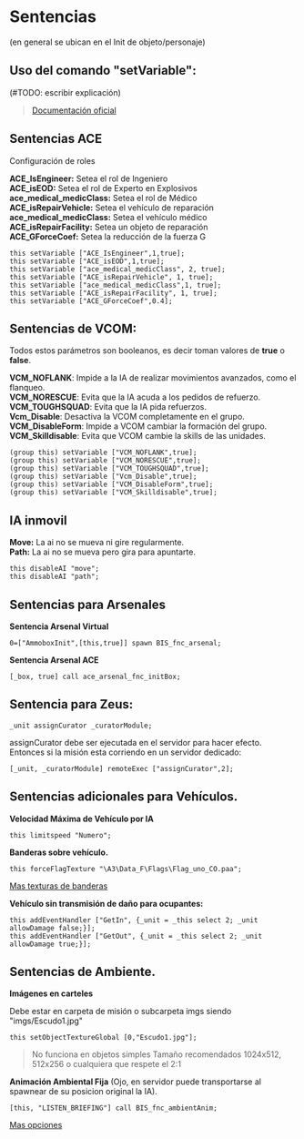 


# Sentencias
(en general se ubican en el Init de objeto/personaje)

## Uso del comando "setVariable":
(#TODO: escribir explicación)
> [Documentación oficial](https://community.bistudio.com/wiki/setVariable)

## Sentencias ACE
Configuración de roles

**ACE_IsEngineer:** Setea el rol de Ingeniero        
**ACE_isEOD:** Setea el rol de Experto en Explosivos    
**ace_medical_medicClass:** Setea el rol de  Médico    
**ACE_isRepairVehicle:** Setea el vehículo de reparación 	
**ace_medical_medicClass:** Setea el vehículo médico	
**ACE_isRepairFacility:** Setea un objeto de reparación 	
**ACE_GForceCoef:** Setea la reducción de la fuerza G	


	this setVariable ["ACE_IsEngineer",1,true];
	this setVariable ["ACE_isEOD",1,true];
	this setVariable ["ace_medical_medicClass", 2, true];
	this setVariable ["ACE_isRepairVehicle", 1, true];
	this setVariable ["ace_medical_medicClass",1, true];
	this setVariable ["ACE_isRepairFacility", 1, true];
	this setVariable ["ACE_GForceCoef",0.4]; 

## Sentencias de VCOM:
Todos estos parámetros son booleanos, es decir toman valores de **true** o **false**.
	
**VCM_NOFLANK**: Impide a la IA de realizar movimientos avanzados, como el flanqueo.      	
**VCM_NORESCUE**: Evita que la IA acuda a los pedidos de refuerzo.     	
**VCM_TOUGHSQUAD**: Evita que la IA pida refuerzos.    	
**Vcm_Disable**: Desactiva la VCOM completamente en el grupo.    	
**VCM_DisableForm**: Impide a VCOM cambiar la formación del grupo.    	
**VCM_Skilldisable**: Evita que VCOM cambie la skills de las unidades.      	
	
	(group this) setVariable ["VCM_NOFLANK",true];
	(group this) setVariable ["VCM_NORESCUE",true];
	(group this) setVariable ["VCM_TOUGHSQUAD",true];
	(group this) setVariable ["Vcm_Disable",true];
	(group this) setVariable ["VCM_DisableForm",true];
	(group this) setVariable ["VCM_Skilldisable",true];

## IA inmovil

**Move:** La ai no se mueva ni gire regularmente.     	
**Path:** La ai no se mueva pero gira para apuntarte.       	

	this disableAI "move";
	this disableAI "path";

## Sentencias para Arsenales

 **Sentencia Arsenal Virtual**

	0=["AmmoboxInit",[this,true]] spawn BIS_fnc_arsenal;

**Sentencia Arsenal ACE**

	[_box, true] call ace_arsenal_fnc_initBox;

## Sentencia para Zeus:

	_unit assignCurator _curatorModule;

assignCurator debe ser ejecutada en el servidor para hacer efecto. Entonces si la misión esta corriendo en un servidor dedicado:

	[_unit, _curatorModule] remoteExec ["assignCurator",2];

## Sentencias adicionales para Vehículos.

**Velocidad Máxima de Vehículo por IA**

	this limitspeed "Numero";


**Banderas sobre vehículo.**

	this forceFlagTexture "\A3\Data_F\Flags\Flag_uno_CO.paa"; 

[Mas texturas de banderas](https://community.bistudio.com/wiki/Flag_Textures)


**Vehículo sin transmisión de daño para ocupantes:**

	this addEventHandler ["GetIn", {_unit = _this select 2; _unit allowDamage false;}]; 
	this addEventHandler ["GetOut", {_unit = _this select 2; _unit allowDamage true;}];



## Sentencias de Ambiente.

**Imágenes en carteles**

Debe estar en carpeta de misión o subcarpeta imgs siendo "imgs/Escudo1.jpg"

 
	this setObjectTextureGlobal [0,"Escudo1.jpg"];	
    
   >No funciona en objetos simples
Tamaño recomendados 1024x512, 512x256 o cualquiera que respete el 2:1

**Animación Ambiental Fija** 
(Ojo, en servidor puede transportarse al spawnear de su posicion original la IA).

	[this, "LISTEN_BRIEFING"] call BIS_fnc_ambientAnim;	

[Mas opciones](https://community.bistudio.com/wiki/BIS_fnc_ambientAnim)
